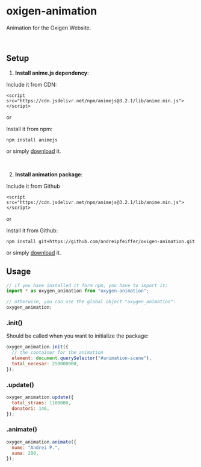 # oxigen-animation

Animation for the Oxigen Website.

<br />

## Setup

1. **Install anime.js dependency**:

Include it from CDN:

```
<script src="https://cdn.jsdelivr.net/npm/animejs@3.2.1/lib/anime.min.js"></script>
```

or

Install it from npm:

```
npm install animejs
```

or simply [download](https://github.com/juliangarnier/anime/) it.

<br />

2. **Install animation package**:

Include it from Github

```
<script src="https://cdn.jsdelivr.net/npm/animejs@3.2.1/lib/anime.min.js"></script>
```

or

Install it from Github:

```
npm install git+https://github.com/andreipfeiffer/oxigen-animation.git
```

or simply [download](https://raw.githubusercontent.com/andreipfeiffer/oxigen-animation/main/docs/index.js) it.

## Usage

```js
// if you have installed it form npm, you have to import it:
import * as oxygen_animation from "oxygen-animation";

// otherwise, you can use the global object "oxygen_animation":
oxygen_animation;
```

### .init()

Should be called when you want to initialize the package:

```js
oxygen_animation.init({
  // the container for the animation
  element: document.querySelector("#animation-scene"),
  total_necesar: 250000000,
});
```

### .update()

```js
oxygen_animation.update({
  total_strans: 1100000,
  donatori: 146,
});
```

### .animate()

```js
oxygen_animation.animate({
  nume: "Andrei P.",
  suma: 200,
});
```
